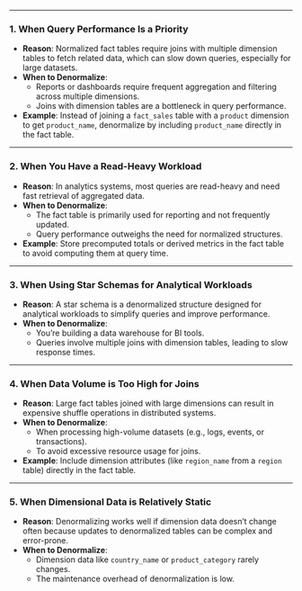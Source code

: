 ___
### **1. When Query Performance Is a Priority**

- **Reason**: Normalized fact tables require joins with multiple dimension tables to fetch related data, which can slow down queries, especially for large datasets.
- **When to Denormalize**:
    - Reports or dashboards require frequent aggregation and filtering across multiple dimensions.
    - Joins with dimension tables are a bottleneck in query performance.
- **Example**: Instead of joining a `fact_sales` table with a `product` dimension to get `product_name`, denormalize by including `product_name` directly in the fact table.

---

### **2. When You Have a Read-Heavy Workload**

- **Reason**: In analytics systems, most queries are read-heavy and need fast retrieval of aggregated data.
- **When to Denormalize**:
    - The fact table is primarily used for reporting and not frequently updated.
    - Query performance outweighs the need for normalized structures.
- **Example**: Store precomputed totals or derived metrics in the fact table to avoid computing them at query time.

---

### **3. When Using Star Schemas for Analytical Workloads**

- **Reason**: A star schema is a denormalized structure designed for analytical workloads to simplify queries and improve performance.
- **When to Denormalize**:
    - You’re building a data warehouse for BI tools.
    - Queries involve multiple joins with dimension tables, leading to slow response times.

---

### **4. When Data Volume is Too High for Joins**

- **Reason**: Large fact tables joined with large dimensions can result in expensive shuffle operations in distributed systems.
- **When to Denormalize**:
    - When processing high-volume datasets (e.g., logs, events, or transactions).
    - To avoid excessive resource usage for joins.
- **Example**: Include dimension attributes (like `region_name` from a `region` table) directly in the fact table.

---

### **5. When Dimensional Data is Relatively Static**

- **Reason**: Denormalizing works well if dimension data doesn’t change often because updates to denormalized tables can be complex and error-prone.
- **When to Denormalize**:
    - Dimension data like `country_name` or `product_category` rarely changes.
    - The maintenance overhead of denormalization is low.